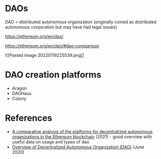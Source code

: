 # DAOs

DAO = distributed autonomous organization (originally coined as distributed autonomous corporation but may have had legal issues)

https://ethereum.org/en/dao/

https://ethereum.org/en/dao/#dao-comparison

![[Pasted image 20220119225539.png]]

# DAO creation platforms

* Aragon
* DAOHaus
* Colony

# References

* [A comparative analysis of the platforms for decentralized autonomous organizations in the Ethereum blockchain](https://jisajournal.springeropen.com/articles/10.1186/s13174-021-00139-6) (2021) - good overview with useful data on usage and types of dao
* [Overview of Decentralized Autonomous Organization (DAO)](https://mirror.xyz/0xd8159c4DD43FEe99FA86D0BAaCA7a9cC33334864/9_OrgL3oSGZrRn90NsnSOmzB8XvxBgR1Lsu_yqo2MYU) (June 2020)
